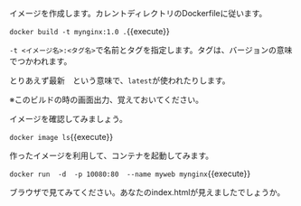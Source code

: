 イメージを作成します。カレントディレクトリのDockerfileに従います。

`docker build -t mynginx:1.0 .`{{execute}}

`-t <イメージ名>:<タグ名>`で名前とタグを指定します。タグは、バージョンの意味でつかわれます。

とりあえず最新　という意味で、`latest`が使われたりします。

※このビルドの時の画面出力、覚えておいてください。

イメージを確認してみましょう。

`docker image ls`{{execute}}

作ったイメージを利用して、コンテナを起動してみます。

`docker run  -d  -p 10080:80  --name myweb mynginx`{{execute}}

ブラウザで見てみてください。あなたのindex.htmlが見えましたでしょうか。

